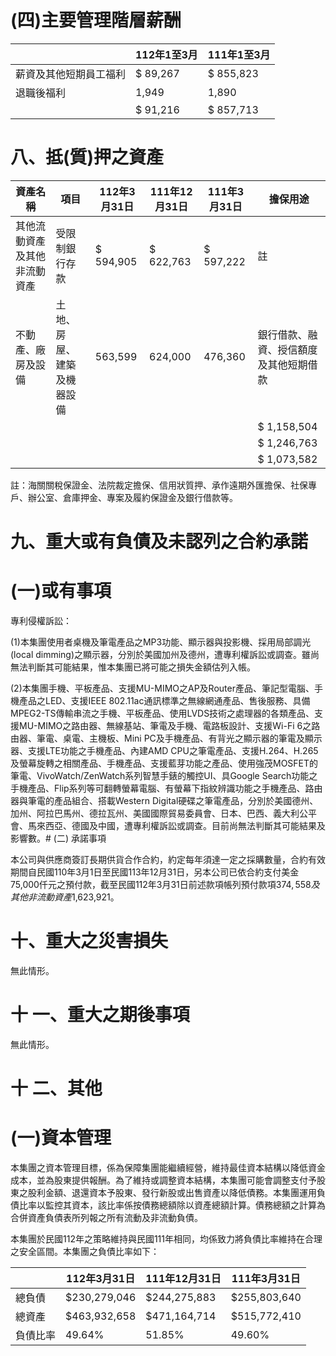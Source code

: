 # (四)主要管理階層薪酬

| |112年1至3月|111年1至3月|
|---|---|---|
|薪資及其他短期員工福利|$ 89,267|$ 855,823|
|退職後福利|1,949|1,890|
| |$ 91,216|$ 857,713|

# 八、抵(質)押之資產

|資產名稱|項目|112年3月31日|111年12月31日|111年3月31日|擔保用途|
|---|---|---|---|---|---|
|其他流動資產及其他非流動資產|受限制銀行存款|$ 594,905|$ 622,763|$ 597,222|註|
|不動產、廠房及設備|土地、房屋、建築及機器設備|563,599|624,000|476,360|銀行借款、融資、授信額度及其他短期借款|
| | | | | |$ 1,158,504|
| | | | | |$ 1,246,763|
| | | | | |$ 1,073,582|

註：海關關稅保證金、法院裁定擔保、信用狀質押、承作遠期外匯擔保、社保專戶、辦公室、倉庫押金、專案及履約保證金及銀行借款等。

# 九、重大或有負債及未認列之合約承諾

# (一)或有事項

專利侵權訴訟：

(1)本集團使用者桌機及筆電產品之MP3功能、顯示器與投影機、採用局部調光(local dimming)之顯示器，分別於美國加州及德州，遭專利權訴訟或調查。雖尚無法判斷其可能結果，惟本集團已將可能之損失金額估列入帳。

(2)本集團手機、平板產品、支援MU-MIMO之AP及Router產品、筆記型電腦、手機產品之LED、支援IEEE 802.11ac通訊標準之無線網通產品、售後服務、具備MPEG2-TS傳輸串流之手機、平板產品、使用LVDS技術之處理器的各類產品、支援MU-MIMO之路由器、無線基站、筆電及手機、電路板設計、支援Wi-Fi 6之路由器、筆電、桌電、主機板、Mini PC及手機產品、有背光之顯示器的筆電及顯示器、支援LTE功能之手機產品、內建AMD CPU之筆電產品、支援H.264、H.265及螢幕旋轉之相關產品、手機產品、支援藍芽功能之產品、使用強茂MOSFET的筆電、VivoWatch/ZenWatch系列智慧手錶的觸控UI、具Google Search功能之手機產品、Flip系列等可翻轉螢幕電腦、有螢幕下指紋辨識功能之手機產品、路由器與筆電的產品組合、搭載Western Digital硬碟之筆電產品，分別於美國德州、加州、阿拉巴馬州、德拉瓦州、美國國際貿易委員會、日本、巴西、義大利公平會、馬來西亞、德國及中國，遭專利權訴訟或調查。目前尚無法判斷其可能結果及影響數。# (二) 承諾事項

本公司與供應商簽訂長期供貨合作合約，約定每年須達一定之採購數量，合約有效期間自民國110年3月1日至民國113年12月31日，另本公司已依合約支付美金75,000仟元之預付款，截至民國112年3月31日前述款項帳列預付款項$374,558及其他非流動資產$1,623,921。

# 十、重大之災害損失

無此情形。

# 十 一、重大之期後事項

無此情形。

# 十 二、其他

# (一)資本管理

本集團之資本管理目標，係為保障集團能繼續經營，維持最佳資本結構以降低資金成本，並為股東提供報酬。為了維持或調整資本結構，本集團可能會調整支付予股東之股利金額、退還資本予股東、發行新股或出售資產以降低債務。本集團運用負債比率以監控其資本，該比率係按債務總額除以資產總額計算。債務總額之計算為合併資產負債表所列報之所有流動及非流動負債。

本集團於民國112年之策略維持與民國111年相同，均係致力將負債比率維持在合理之安全區間。本集團之負債比率如下：

| |112年3月31日|111年12月31日|111年3月31日|
|---|---|---|---|
|總負債|$230,279,046|$244,275,883|$255,803,640|
|總資產|$463,932,658|$471,164,714|$515,772,410|
|負債比率|49.64%|51.85%|49.60%|
